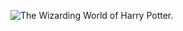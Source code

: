 ![The Wizarding World of Harry Potter.](http://40.media.tumblr.com/4383a499fab6fe6b856a29411b8115eb/tumblr_nhb99q9N2o1t0rg3mo1_1280.jpg)
